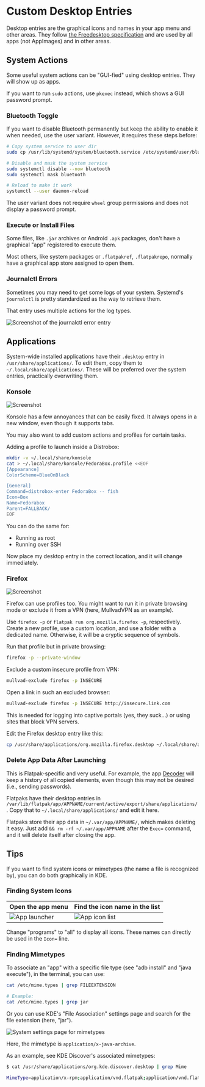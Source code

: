 # Custom Desktop Entries

Desktop entries are the graphical icons and names in your app menu and other areas. They follow [the Freedesktop specification](https://specifications.freedesktop.org/desktop-entry-spec/desktop-entry-spec-latest.html) and are used by all apps (not AppImages) and in other areas.

## System Actions

Some useful system actions can be "GUI-fied" using desktop entries. They will show up as apps.

If you want to run `sudo` actions, use `pkexec` instead, which shows a GUI password prompt.

### Bluetooth Toggle

If you want to disable Bluetooth permanently but keep the ability to enable it when needed, use the user variant. However, it requires these steps before:

```sh
# Copy system service to user dir
sudo cp /usr/lib/systemd/system/bluetooth.service /etc/systemd/user/bluetooth-user.service

# Disable and mask the system service
sudo systemctl disable --now bluetooth
sudo systemctl mask bluetooth

# Reload to make it work
systemctl --user daemon-reload
```

The user variant does not require `wheel` group permissions and does not display a password prompt.

### Execute or Install Files

Some files, like `.jar` archives or Android `.apk` packages, don't have a graphical "app" registered to execute them.

Most others, like system packages or `.flatpakref`, `.flatpakrepo`, normally have a graphical app store assigned to open them.

### Journalctl Errors

Sometimes you may need to get some logs of your system. Systemd's `journalctl` is pretty standardized as the way to retrieve them.

That entry uses multiple actions for the log types.

![Screenshot of the journalctl error entry](https://raw.githubusercontent.com/boredsquirrel/Linux/main/Desktop%20Entries/Images/journalctl-entry.jpg)

## Applications

System-wide installed applications have their `.desktop` entry in `/usr/share/applications/`. To edit them, copy them to `~/.local/share/applications/`. These will be preferred over the system entries, practically overwriting them.

### Konsole

![Screenshot](https://raw.githubusercontent.com/trytomakeyouprivate/Linux/main/Desktop%20Entries/Images/konsole-desktop-entry.jpg)

Konsole has a few annoyances that can be easily fixed. It always opens in a new window, even though it supports tabs.

You may also want to add custom actions and profiles for certain tasks.

Adding a profile to launch inside a Distrobox:

```sh
mkdir -v ~/.local/share/konsole
cat > ~/.local/share/konsole/FedoraBox.profile <<EOF
[Appearance]
ColorScheme=BlueOnBlack

[General]
Command=distrobox-enter FedoraBox -- fish
Icon=Box
Name=Fedorabox
Parent=FALLBACK/
EOF
```

You can do the same for:

- Running as root
- Running over SSH

Now place my desktop entry in the correct location, and it will change immediately.

### Firefox

![Screenshot](https://raw.githubusercontent.com/trytomakeyouprivate/Linux/main/Desktop%20Entries/Images/firefox-desktop-entry.jpg)

Firefox can use profiles too. You might want to run it in private browsing mode or exclude it from a VPN (here, MullvadVPN as an example).

Use `firefox -p` or `flatpak run org.mozilla.firefox -p`, respectively. Create a new profile, use a custom location, and use a folder with a dedicated name. Otherwise, it will be a cryptic sequence of symbols.

Run that profile but in private browsing:

```sh
firefox -p --private-window
```

Exclude a custom insecure profile from VPN:

```sh
mullvad-exclude firefox -p INSECURE
```

Open a link in such an excluded browser:

```sh
mullvad-exclude firefox -p INSECURE http://insecure.link.com
```

This is needed for logging into captive portals (yes, they suck...) or using sites that block VPN servers.

Edit the Firefox desktop entry like this:

```sh
cp /usr/share/applications/org.mozilla.firefox.desktop ~/.local/share/applications/
```

### Delete App Data After Launching

This is Flatpak-specific and very useful. For example, the app [Decoder](https://flathub.org/apps/com.belmoussaoui.Decoder) will keep a history of all copied elements, even though this may not be desired (i.e., sending passwords).

Flatpaks have their desktop entries in `/var/lib/flatpak/app/APPNAME/current/active/export/share/applications/`. Copy that to `~/.local/share/applications/` and edit it here.

Flatpaks store their app data in `~/.var/app/APPNAME/`, which makes deleting it easy. Just add `&& rm -rf ~/.var/app/APPNAME` after the `Exec=` command, and it will delete itself after closing the app.

## Tips

If you want to find system icons or mimetypes (the name a file is recognized by), you can do both graphically in KDE.

### Finding System Icons

| Open the app menu | Find the icon name in the list |
|------------------|------------------------------|
| ![App launcher](https://raw.githubusercontent.com/boredsquirrel/Linux/main/Desktop%20Entries/Images/applauncher-find-icons.jpg) | ![App icon list](https://raw.githubusercontent.com/boredsquirrel/Linux/main/Desktop%20Entries/Images/find-icons.jpg) |

Change "programs" to "all" to display all icons. These names can directly be used in the `Icon=` line.

### Finding Mimetypes

To associate an "app" with a specific file type (see "adb install" and "java execute"), in the terminal, you can use:

```sh
cat /etc/mime.types | grep FILEEXTENSION

# Example:
cat /etc/mime.types | grep jar
```

Or you can use KDE's "File Association" settings page and search for the file extension (here, "jar").

![System settings page for mimetypes](https://raw.githubusercontent.com/boredsquirrel/Linux/main/Desktop%20Entries/Images/file-names.jpg)

Here, the mimetype is `application/x-java-archive`.

As an example, see KDE Discover's associated mimetypes:

```sh
$ cat /usr/share/applications/org.kde.discover.desktop | grep Mime

MimeType=application/x-rpm;application/vnd.flatpak;application/vnd.flatpak.repo;application/vnd.flatpak.ref;
```

